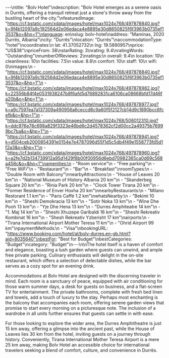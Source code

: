 ---\ntitle: "Bolv Hotel"\ndescription: "Bolv Hotel emerges as a serene oasis in Durrës, offering a tranquil retreat just a stone's throw away from the bustling heart of the city."\nfeaturedImage: "https://cf.bstatic.com/xdata/images/hotel/max1024x768/497878840.jpg?k=9f4b12097a9c192564d2e06edaca4e8895e30d8650825f6f3963b0735ef13537&o=&hp=1"\nlanguage: en\nslug: bolv-hotel\naddress: "Maminas, 2020 Durrës, Albania"\ncity: "Durrës"\nlocation: "Durrës"\naccommodationType: "hotel"\ncoordinates:\n  lat: 41.37052732\n  lng: 19.5890957\nprice: "US$38"\npriceFrom: 38\nstarRating: 3\nrating: 9.4\nratingWords: "Outstanding"\nnumberOfReviews: 2\nratings:\n  overall: 9.4\n  location: 10\n  cleanliness: 10\n  facilities: 7.5\n  value: 8.8\n  comfort: 10\n  staff: 10\n  wifi: 0\nimages:\n  - "https://cf.bstatic.com/xdata/images/hotel/max1024x768/497878840.jpg?k=9f4b12097a9c192564d2e06edaca4e8895e30d8650825f6f3963b0735ef13537&o=&hp=1"\n  - "https://cf.bstatic.com/xdata/images/hotel/max1024x768/497878982.jpg?k=22556b84f4e0531938247b8f6afd5d76892831ca6106ca08668bfd17d46fa20b&o=&hp=1"\n  - "https://cf.bstatic.com/xdata/images/hotel/max1024x768/497878977.jpg?k=a9c7597ea7a137309a490956a6ceccd8c9a60f5f2127cb14d9c1890bcc6fcefb&o=&hp=1"\n  - "https://cf.bstatic.com/xdata/images/hotel/max1024x768/506012310.jpg?k=ddc976e78c698a829f3323e46bd6c2d4578362cf2d00cc2a49375b76999bc7ba&o=&hp=1"\n  - "https://cf.bstatic.com/xdata/images/hotel/max1024x768/497878941.jpg?k=d504ceb2000854391e0154e7e4787096d55f1d5c5db4f49e1558773fd5d1f2a3&o=&hp=1"\n  - "https://cf.bstatic.com/xdata/images/hotel/max1024x768/497878960.jpg?k=a2fe7d2b134739912a95d1429f8b00f00956d6ebd70982365ca0d69c568a458c&o=&hp=1"\namenities:\n  - "Room service"\n  - "Free parking"\n  - "Free WiFi"\n  - "Restaurant"\n  - "Bar"\n  - "Breakfast"\nroomTypes:\n  - "Double Room with Balcony"\nnearbyAttractions:\n  - "House of Leaves 20 km"\n  - "National Museum of History Albania 20 km"\n  - "Skanderbeg Square 20 km"\n  - "Rinia Park 20 km"\n  - "Clock Tower Tirana 20 km"\n  - "Former Residence of Enver Hoxha 20 km"\nnearbyRestaurants:\n  - "Milano Restorant 1.1 km"\n  - "Paris Caffé 1.2 km"\nwhatsNearby:\n  - "Bekimi 10 km"\n  - "Sheshi Demokracia 13 km"\n  - "Sotir Noka 13 km"\n  - "Wine Dhe Pooh 13 km"\n  - "Yje Dhe Hena 13 km"\n  - "Durres Amphiteatre 14 km"\n  - "1. Maj 14 km"\n  - "Sheshi Xhuzepe Garibaldi 16 km"\n  - "Sheshi Rekreativ Kombinat 16 km"\n  - "Shesh Rekreativ Yzberisht 17 km"\nairports:\n  - "Tirana International Airport Mother Teresa 11 km"\n  - "Ohrid Airport 99 km"\npaymentMethods:\n  - "Visa"\nbookingURL: "https://www.booking.com/hotel/al/bolv-durres.en-gb.html?aid=8035640"\nbestFor: "Best for Budget"\nbestCategories: "Budget"\ncategory: "Budget"\n---\n\nThe hotel itself is a haven of comfort and elegance, boasting a lush garden where guests can unwind, and ample free private parking. Culinary enthusiasts will delight in the on-site restaurant, which offers a selection of delectable dishes, while the bar serves as a cozy spot for an evening drink.

Accommodations at Bolv Hotel are designed with the discerning traveler in mind. Each room is a sanctuary of peace, equipped with air conditioning for those warm summer days, a desk for guests on business, and a flat-screen TV for entertainment. The private bathrooms, complete with fresh bed linen and towels, add a touch of luxury to the stay. Perhaps most enchanting is the balcony that accompanies each room, offering serene garden views that promise to start every morning on a picturesque note. The inclusion of a wardrobe in all units further ensures that guests can settle in with ease.

For those looking to explore the wider area, the Durres Amphitheatre is just 15 km away, offering a glimpse into the ancient past, while the House of Leaves lies 30 km from the hotel, inviting guests on a journey through history. Conveniently, Tirana International Mother Teresa Airport is a mere 25 km away, making Bolv Hotel an accessible choice for international travelers seeking a blend of comfort, culture, and convenience in Durrës.